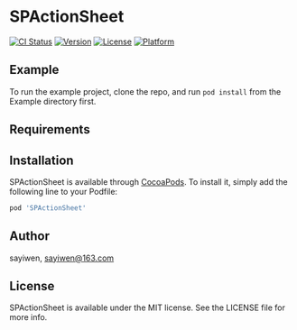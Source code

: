 # SPActionSheet

[![CI Status](https://img.shields.io/travis/sayiwen/SPActionSheet.svg?style=flat)](https://travis-ci.org/sayiwen/SPActionSheet)
[![Version](https://img.shields.io/cocoapods/v/SPActionSheet.svg?style=flat)](https://cocoapods.org/pods/SPActionSheet)
[![License](https://img.shields.io/cocoapods/l/SPActionSheet.svg?style=flat)](https://cocoapods.org/pods/SPActionSheet)
[![Platform](https://img.shields.io/cocoapods/p/SPActionSheet.svg?style=flat)](https://cocoapods.org/pods/SPActionSheet)

## Example

To run the example project, clone the repo, and run `pod install` from the Example directory first.

## Requirements

## Installation

SPActionSheet is available through [CocoaPods](https://cocoapods.org). To install
it, simply add the following line to your Podfile:

```ruby
pod 'SPActionSheet'
```

## Author

sayiwen, sayiwen@163.com

## License

SPActionSheet is available under the MIT license. See the LICENSE file for more info.
